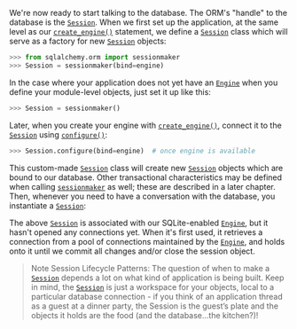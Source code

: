 We're now ready to start talking to the database. The ORM's "handle" to the database is the [`Session`](http://docs.sqlalchemy.org/session_api.html#sqlalchemy.orm.session.Session "sqlalchemy.orm.session.Session"). When we first set up the application, at the same level as our [`create_engine()`](http://docs.sqlalchemy.org/core/engines.html#sqlalchemy.create_engine "sqlalchemy.create_engine") statement, we define a [`Session`](http://docs.sqlalchemy.org/session_api.html#sqlalchemy.orm.session.Session "sqlalchemy.orm.session.Session") class which will serve as a factory for new [`Session`](http://docs.sqlalchemy.org/session_api.html#sqlalchemy.orm.session.Session "sqlalchemy.orm.session.Session") objects:
    
```python    
>>> from sqlalchemy.orm import sessionmaker
>>> Session = sessionmaker(bind=engine)
```

In the case where your application does not yet have an [`Engine`](http://docs.sqlalchemy.org/core/connections.html#sqlalchemy.engine.Engine "sqlalchemy.engine.Engine") when you define your module-level objects, just set it up like this:
    
```python    
>>> Session = sessionmaker()
```

Later, when you create your engine with [`create_engine()`](http://docs.sqlalchemy.org/core/engines.html#sqlalchemy.create_engine "sqlalchemy.create_engine"), connect it to the [`Session`](http://docs.sqlalchemy.org/session_api.html#sqlalchemy.orm.session.Session "sqlalchemy.orm.session.Session") using [`configure()`](http://docs.sqlalchemy.org/session_api.html#sqlalchemy.orm.session.Sessionmaker.configure "sqlalchemy.orm.session.sessionmaker.configure"):
    
```python    
>>> Session.configure(bind=engine)  # once engine is available
```

This custom-made [`Session`](http://docs.sqlalchemy.org/session_api.html#sqlalchemy.orm.session.Session "sqlalchemy.orm.session.Session") class will create new [`Session`](http://docs.sqlalchemy.org/session_api.html#sqlalchemy.orm.session.Session "sqlalchemy.orm.session.Session") objects which are bound to our database. Other transactional characteristics may be defined when calling [`sessionmaker`](http://docs.sqlalchemy.org/session_api.html#sqlalchemy.orm.session.Sessionmaker "sqlalchemy.orm.session.sessionmaker") as well; these are described in a later chapter. Then, whenever you need to have a conversation with the database, you instantiate a [`Session`](http://docs.sqlalchemy.org/session_api.html#sqlalchemy.orm.session.Session "sqlalchemy.orm.session.Session"):

The above [`Session`](http://docs.sqlalchemy.org/session_api.html#sqlalchemy.orm.session.Session "sqlalchemy.orm.session.Session") is associated with our SQLite-enabled [`Engine`](http://docs.sqlalchemy.org/core/connections.html#sqlalchemy.engine.Engine "sqlalchemy.engine.Engine"), but it hasn't opened any connections yet. When it's first used, it retrieves a connection from a pool of connections maintained by the [`Engine`](http://docs.sqlalchemy.org/core/connections.html#sqlalchemy.engine.Engine "sqlalchemy.engine.Engine"), and holds onto it until we commit all changes and/or close the session object.

> Note Session Lifecycle Patterns: 
The question of when to make a [`Session`](http://docs.sqlalchemy.org/en/latest/orm/session_api.html#sqlalchemy.orm.session.Session) depends a lot on what kind of application is being built. Keep in mind, the [`Session`](http://docs.sqlalchemy.org/en/latest/orm/session_api.html#sqlalchemy.orm.session.Session) is just a workspace for your objects, local to a particular database connection - if you think of an application thread as a guest at a dinner party, the Session is the guest’s plate and the objects it holds are the food (and the database…the kitchen?)!
